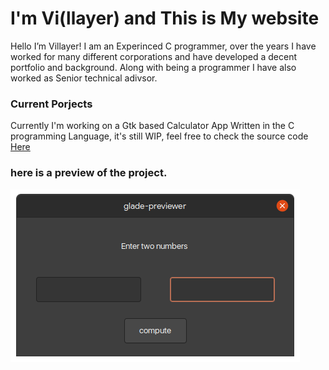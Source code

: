 # I'm Vi(llayer) and This is My website

Hello I’m Villayer!  I am an Experinced C programmer, over the years I have worked for many different corporations and have developed a decent portfolio and background. Along with being a programmer I have also worked as Senior technical adivsor.
### Current Porjects
Currently I'm working on a Gtk based Calculator App Written in the C programming Language, it's still WIP, feel free to check the source code [Here](https://github.com/villayer/Calculator)

### here is a preview of the project.
![Image](calc1.png)

